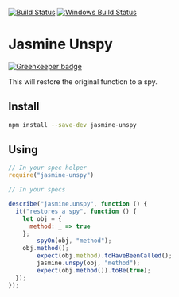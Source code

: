 [![Build Status](https://travis-ci.org/UziTech/jasmine-unspy.png)](https://travis-ci.org/UziTech/jasmine-unspy)
[![Windows Build Status](https://ci.appveyor.com/api/projects/status/30yaam69yeg2ka8i?svg=true)](https://ci.appveyor.com/project/UziTech/jasmine-unspy)

# Jasmine Unspy

[![Greenkeeper badge](https://badges.greenkeeper.io/UziTech/jasmine-unspy.svg)](https://greenkeeper.io/)

This will restore the original function to a spy.

## Install

```sh
npm install --save-dev jasmine-unspy
```

## Using

```js
// In your spec helper
require("jasmine-unspy")

// In your specs

describe("jasmine.unspy", function () {
  it("restores a spy", function () {
    let obj = {
      method: _ => true
    };
		spyOn(obj, "method");
    obj.method();
		expect(obj.method).toHaveBeenCalled();
		jasmine.unspy(obj, "method");
		expect(obj.method()).toBe(true);
  });
});
```
